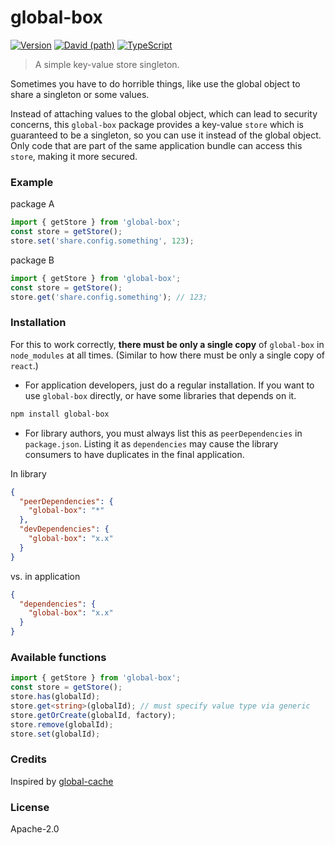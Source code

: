 # global-box

[![Version](https://img.shields.io/npm/v/global-box.svg?style=flat)](https://img.shields.io/npm/v/global-box.svg?style=flat)
[![David (path)](https://img.shields.io/david/kristw/registry.svg?path=packages%2Fglobal-box&style=flat-square)](https://david-dm.org/kristw/registry?path=packages/global-box)
[![TypeScript](https://badges.frapsoft.com/typescript/awesome/typescript.png?v=101)](https://github.com/ellerbrock/typescript-badges/)

> A simple key-value store singleton.

Sometimes you have to do horrible things, like use the global object to share a singleton or some values.

Instead of attaching values to the global object, which can lead to security concerns, this `global-box` package provides a key-value `store` which is guaranteed to be a singleton, so you can use it instead of the global object. Only code that are part of the same application bundle can access this `store`, making it more secured.

### Example

package A

```ts
import { getStore } from 'global-box';
const store = getStore();
store.set('share.config.something', 123);
```

package B

```ts
import { getStore } from 'global-box';
const store = getStore();
store.get('share.config.something'); // 123;
```

### Installation

For this to work correctly, **there must be only a single copy** of `global-box` in `node_modules` at all times. (Similar to how there must be only a single copy of `react`.)

* For application developers, just do a regular installation. If you want to use `global-box` directly, or have some libraries that depends on it.

```sh
npm install global-box
```

* For library authors, you must always list this as `peerDependencies` in `package.json`. Listing it as `dependencies` may cause the library consumers to have duplicates in the final application.

In library

```json
{
  "peerDependencies": {
    "global-box": "*"
  },
  "devDependencies": {
    "global-box": "x.x"
  }
}
```

vs. in application

```json
{
  "dependencies": {
    "global-box": "x.x"
  }
}
```

### Available functions

```ts
import { getStore } from 'global-box';
const store = getStore();
store.has(globalId);
store.get<string>(globalId); // must specify value type via generic
store.getOrCreate(globalId, factory);
store.remove(globalId);
store.set(globalId);
```

### Credits

Inspired by [global-cache](https://github.com/ljharb/global-cache)

### License

Apache-2.0
